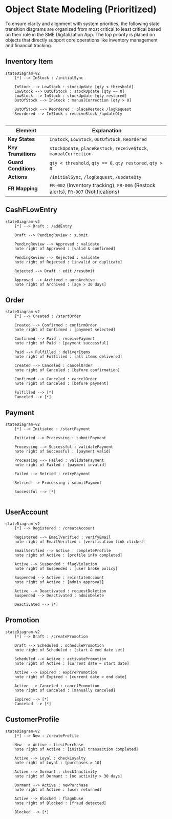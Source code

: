 # Object State Modeling (Prioritized)

To ensure clarity and alignment with system priorities, the following state transition diagrams are organized from most critical to least critical based on their role in the SME Digitalization App. The top priority is placed on objects that directly support core operations like inventory management and financial tracking.
## Inventory Item
```mermaid
stateDiagram-v2
    [*] --> InStock : /initialSync

    InStock --> LowStock : stockUpdate [qty < threshold]
    LowStock --> OutOfStock : stockUpdate [qty == 0]
    LowStock --> InStock : stockUpdate [qty restored]
    OutOfStock --> InStock : manualCorrection [qty > 0]

    OutOfStock --> Reordered : placeRestock /logRequest
    Reordered --> InStock : receiveStock /updateQty


```
| **Element**          | **Explanation**                                                                 |
|----------------------|----------------------------------------------------------------------------------|
| **Key States**       | `InStock`, `LowStock`, `OutOfStock`, `Reordered`                                |
| **Key Transitions**  | `stockUpdate`, `placeRestock`, `receiveStock`, `manualCorrection`               |
| **Guard Conditions** | `qty < threshold`, `qty == 0`, `qty restored`, `qty > 0`                         |
| **Actions**          | `/initialSync`, `/logRequest`, `/updateQty`                                     |
| **FR Mapping**       | `FR-002` (Inventory tracking), `FR-006` (Restock alerts), `FR-007` (Notifications) |

## CashFLowEntry
```mermaid
stateDiagram-v2
    [*] --> Draft : /addEntry

    Draft --> PendingReview : submit

    PendingReview --> Approved : validate  
    note right of Approved : [valid & confirmed]

    PendingReview --> Rejected : validate  
    note right of Rejected : [invalid or duplicate]

    Rejected --> Draft : edit /resubmit

    Approved --> Archived : autoArchive  
    note right of Archived : [age > 30 days]

```
## Order
```mermaid
stateDiagram-v2
    [*] --> Created : /startOrder

    Created --> Confirmed : confirmOrder  
    note right of Confirmed : [payment selected]

    Confirmed --> Paid : receivePayment  
    note right of Paid : [payment successful]

    Paid --> Fulfilled : deliverItems  
    note right of Fulfilled : [all items delivered]

    Created --> Canceled : cancelOrder  
    note right of Canceled : [before confirmation]

    Confirmed --> Canceled : cancelOrder  
    note right of Canceled : [before payment]

    Fulfilled --> [*]
    Canceled --> [*]

```
## Payment
```mermaid
stateDiagram-v2
    [*] --> Initiated : /startPayment

    Initiated --> Processing : submitPayment

    Processing --> Successful : validatePayment  
    note right of Successful : [payment valid]

    Processing --> Failed : validatePayment  
    note right of Failed : [payment invalid]

    Failed --> Retried : retryPayment

    Retried --> Processing : submitPayment

    Successful --> [*]


```

## UserAccount
```mermaid
stateDiagram-v2
    [*] --> Registered : /createAccount

    Registered --> EmailVerified : verifyEmail  
    note right of EmailVerified : [verification link clicked]

    EmailVerified --> Active : completeProfile  
    note right of Active : [profile info completed]

    Active --> Suspended : flagViolation  
    note right of Suspended : [user broke policy]

    Suspended --> Active : reinstateAccount  
    note right of Active : [admin approval]

    Active --> Deactivated : requestDeletion  
    Suspended --> Deactivated : adminDelete

    Deactivated --> [*]

```
## Promotion
```mermaid
stateDiagram-v2
    [*] --> Draft : /createPromotion

    Draft --> Scheduled : schedulePromotion  
    note right of Scheduled : [start & end date set]

    Scheduled --> Active : activatePromotion  
    note right of Active : [current date = start date]

    Active --> Expired : expirePromotion  
    note right of Expired : [current date > end date]

    Active --> Canceled : cancelPromotion  
    note right of Canceled : [manually canceled]

    Expired --> [*]
    Canceled --> [*]

```
## CustomerProfile
```mermaid
stateDiagram-v2
    [*] --> New : /createProfile

    New --> Active : firstPurchase  
    note right of Active : [initial transaction completed]

    Active --> Loyal : checkLoyalty  
    note right of Loyal : [purchases ≥ 10]

    Active --> Dormant : checkInactivity  
    note right of Dormant : [no activity > 30 days]

    Dormant --> Active : newPurchase  
    note right of Active : [user returned]

    Active --> Blocked : flagAbuse  
    note right of Blocked : [fraud detected]

    Blocked --> [*]

```


